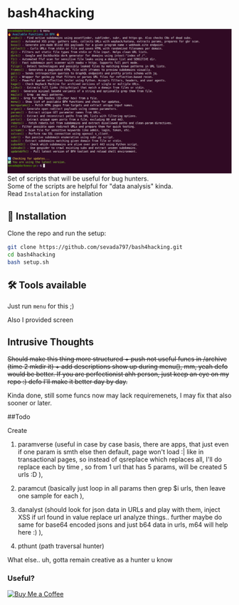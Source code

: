 # bash4hacking
![Demopic](https://github.com/Sevada797/bash4hacking/blob/main/assets/BFH.png?raw=true)
Set of scripts that will be useful for bug hunters.<br>
Some of the scripts are helpful for "data analysis" kinda.<br>
Read  `Instalation` for installation

## 🔧 Installation

Clone the repo and run the setup:

```bash
git clone https://github.com/sevada797/bash4hacking.git
cd bash4hacking
bash setup.sh
```

## 🛠️ Tools available
Just run `menu` for this ;)

Also I provided screen

## Intrusive Thoughts
~~Should make this thing more structured + push not useful funcs in /archive (time 2 mkdir it) + add descriptions show up during menu(), mm, yeah defo would be better.
If you are perfectionist ahh person, just keep an eye on my repo :) defo I'll make it better day by day.~~

Kinda done, still some funcs now may lack requiremenets, I may fix that also sooner or later.

##Todo

Create 

1. paramverse (useful in case by case basis, there are apps, that just even if one param is smth else then default, page won't load :| like in transactional pages,
so instead of qsreplace which replaces all, I'll do replace each by time , so from 1 url that has 5 params, will be created 5 urls :D ), 

2. paramcut (basically just loop in all params then grep $i urls, then leave one sample for each ),

3. danalyst (should look for json data in URLs and play with them, inject XSS if url found in value replace url analyze things.. further maybe do same for base64 encoded jsons and just b64 data in urls, m64 will help here :) ),

4. pthunt (path traversal hunter)

What else.. uh, gotta remain creative as a hunter u know


### Useful?
[![Buy Me a Coffee](https://img.shields.io/badge/Buy%20Me%20a%20Coffee-donate-orange?style=flat&logo=buy-me-a-coffee)](https://buymeacoffee.com/zatikyansed)
